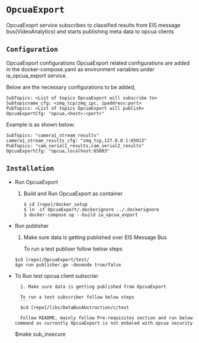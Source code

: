 # `OpcuaExport`

OpcuaExoprt service subscribes to classified results from EIS message bus(VideoAnalytics) and starts publishing meta data to opcua clients


## `Configuration`

OpcuaExport configurations 
OpcuaExport related configurations are added in the docker-compose.yaml as environment variables under ia_opcua_export service. 

Below are the necessary configurations to be added,

```
SubTopics: <List of topics OpcuaExport will subscribe to> 
Subtopicname_cfg: <zmq_tcp/zmq_ipc, ipaddress:port>
PubTopics: <List of topics OpcuaExport will publish>
OpcuaExportCfg: "opcua,<host>:<port>"
```
Example is as shown below:

```
SubTopics: "camera1_stream_results"
camera1_stream_results_cfg: "zmq_tcp,127.0.0.1:65013"
PubTopics: "cam_serial1_results,cam_serial2_results"
OpcuaExportCfg: "opcua,localhost:65003"
```

## `Installation`

* Run OpcuaExport

	1. Build and Run OpcuaExport as container
        ```
        $ cd [repo]/docker_setup
        $ ln -sf OpcuaExport/.dockerignore ../.dockerignore
        $ docker-compose up --build ia_opcua_export
       ```
* Run publisher

	1. Make sure data is getting published over EIS Message Bus

		To run a test publiser follow below steps
	```
	$cd [repo]/OpcuaExport/test/
	$go run publisher.go -devmode true/false
	```

* To Run test opcua client subscrier

        1. Make sure data is getting published from OpcuaExport

        To run a test subscriber follow below steps
        ```
        $cd [repo]/libs/DataBusAbstraction/c/test

        Follow README, mainly follow Pre-requisites section and run below command as currently OpcuaExport is not enbaled with opcua security

	$make sub_insecure

	```

